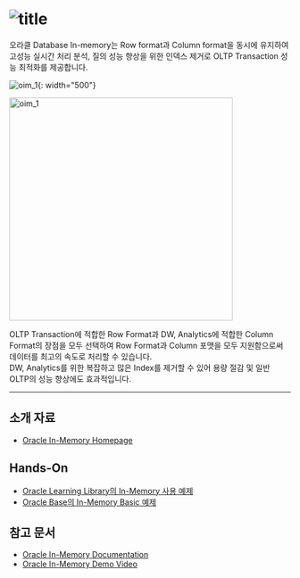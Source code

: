 ![title](https://github.com/oracle19c-cookbook/In-DB-Analytics/blob/master/In-Memory/oim_title.JPG)
===
오라클 Database In-memory는 Row format과 Column format을 동시에 유지하여 고성능 실시간 처리 분석, 질의 성능 향상을 위한 인덱스 제거로 OLTP Transaction 성능 최적화를 제공합니다.

![oim_1](https://github.com/oracle19c-cookbook/In-DB-Analytics/blob/master/In-Memory/oim_1.png){: width="500"}


<img src="https://github.com/oracle19c-cookbook/In-DB-Analytics/blob/master/In-Memory/oim_1.png" width="400px" title="oim_1" alt="oim_1"></img><br/>

 OLTP Transaction에 적합한 Row Format과 DW, Analytics에 적합한 Column Format의 장점을 모두 선택하여 Row Format과 Column 포맷을 모두 지원함으로써 데이터를 최고의 속도로 처리할 수 있습니다.   
 DW, Analytics를 위한 복잡하고 많은 Index를 제거할 수 있어 용량 절감 및 일반 OLTP의 성능 향상에도 효과적입니다.

***
소개 자료
---
* [Oracle In-Memory Homepage](https://www.oracle.com/database/technologies/in-memory.html)

Hands-On
---
* [Oracle Learning Library의 In-Memory 사용 예제](https://oracle.github.io/learning-library/data-management-library/database/options/in-memory.html#section-2-enabling-in-memory)
* [Oracle Base의 In-Memory Basic 예제](https://oracle-base.com/articles/12c/in-memory-column-store-12cr1)

참고 문서
---
* [Oracle In-Memory Documentation](https://docs.oracle.com/en/database/oracle/oracle-database/19/inmem/index.html)
* [Oracle In-Memory Demo Video](https://youtu.be/7ZbzIhuNweU)
